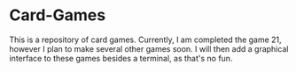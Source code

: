 # Card-Games
This is a repository of card games. Currently, I am completed the game 21, however I plan to make several other games soon. I will then add a graphical interface to these games besides a terminal, as that's no fun.
